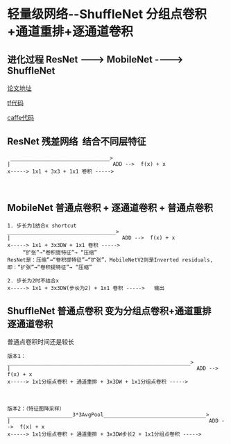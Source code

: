 # 轻量级网络--ShuffleNet 分组点卷积+通道重排+逐通道卷积
## 进化过程 ResNet ---> MobileNet ----> ShuffleNet

[论文地址](https://arxiv.org/pdf/1707.01083.pdf)

[tf代码](https://github.com/MG2033/ShuffleNet)

[caffe代码](https://github.com/farmingyard/ShuffleNet)

## ResNet 残差网络  结合不同层特征
     ________________________________>
    |                                 ADD -->  f(x) + x
    x-----> 1x1 + 3x3 + 1x1 卷积 -----> 
    
## MobileNet 普通点卷积 + 逐通道卷积 + 普通点卷积

    1. 步长为1结合x shortcut
    ___________________________________>
    |                                    ADD -->  f(x) + x
    x-----> 1x1 + 3x3DW + 1x1 卷积 ----->  
         “扩张”→“卷积提特征”→ “压缩”
    ResNet是：压缩”→“卷积提特征”→“扩张”，MobileNetV2则是Inverted residuals,即：“扩张”→“卷积提特征”→ “压缩”

    2. 步长为2时不结合x 
    x-----> 1x1 + 3x3DW(步长为2) + 1x1 卷积 ----->   输出
## ShuffleNet 普通点卷积 变为分组点卷积+通道重排   逐通道卷积
普通点卷积时间还是较长

    版本1：
    ___________________________________________________________>
    |                                                            ADD -->  f(x) + x
    x-----> 1x1分组点卷积 + 通道重排 + 3x3DW + 1x1分组点卷积 ----->
    
    
    版本2：（特征图降采样）
    _____________________3*3AvgPool_________________________________>
    |                                                                ADD -->  f(x) + x
    x-----> 1x1分组点卷积 + 通道重排 + 3x3DW步长2 + 1x1分组点卷积 ----->  
    
